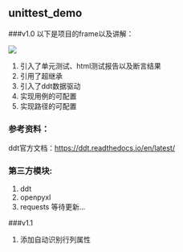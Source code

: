 ## unittest_demo
###v1.0
以下是项目的frame以及讲解：

![](https://cdn.jsdelivr.net/gh/hongcyu/image/images/frame.png)



1. 引入了单元测试、html测试报告以及断言结果
2. 引用了超继承
3. 引入了ddt数据驱动
4. 实现用例的可配置
5. 实现路径的可配置



### 参考资料：

ddt官方文档：https://ddt.readthedocs.io/en/latest/

### 第三方模块:

1. ddt
2. openpyxl
3. requests
等待更新...

###v1.1
1. 添加自动识别行列属性